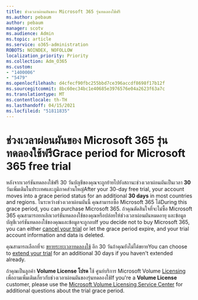 ```yaml
---
title: ช่วงเวลาผ่อนผันของ Microsoft 365 รุ่นทดลองใช้ฟรี
ms.author: pebaum
author: pebaum
manager: scotv
ms.audience: Admin
ms.topic: article
ms.service: o365-administration
ROBOTS: NOINDEX, NOFOLLOW
localization_priority: Priority
ms.collection: Adm_O365
ms.custom:
- "1400006"
- "5479"
ms.openlocfilehash: d4cfecf90fbc255bbd7ce396accdf8698f17b12f
ms.sourcegitcommit: 8bc60ec34bc1e40685e3976576e04a2623f63a7c
ms.translationtype: MT
ms.contentlocale: th-TH
ms.lasthandoff: 04/15/2021
ms.locfileid: "51811835"
---
```

# <a name="grace-period-for-microsoft-365-free-trial"></a><span data-ttu-id="191de-102">ช่วงเวลาผ่อนผันของ Microsoft 365 รุ่นทดลองใช้ฟรี</span><span class="sxs-lookup"><span data-stu-id="191de-102">Grace period for Microsoft 365 free trial</span></span>

<span data-ttu-id="191de-103">หลังจากเวอร์ชันทดลองใช้ฟรี 30 วันบัญชีของคุณจะถูกย้ายไปยังสถานะช่วงเวลาผ่อนผันเป็นเวลา **30** วันเพิ่มเติมในประเทศและภูมิภาคส่วนใหญ่</span><span class="sxs-lookup"><span data-stu-id="191de-103">After your 30-day free trial, your account moves into a grace period status for an additional **30 days** in most countries and regions.</span></span> <span data-ttu-id="191de-104">ในระหว่างช่วงเวลาผ่อนผันนี้ คุณสามารถซื้อ Microsoft 365 ได้</span><span class="sxs-lookup"><span data-stu-id="191de-104">During this grace period, you can purchase Microsoft 365.</span></span> <span data-ttu-id="191de-105">ถ้าคุณตัดสินใจที่จะไม่ซื้อ Microsoft 365 คุณสามารถยกเลิกเวอร์ชันทดลองใช้[](https://docs.microsoft.com/microsoft-365/commerce/subscriptions/cancel-your-subscription?view=o365-worldwide)ของคุณหรือปล่อยให้ช่วงเวลาผ่อนผันหมดอายุ และข้อมูลบัญชีเวอร์ชันทดลองใช้ของคุณและข้อมูลจะถูกลบ</span><span class="sxs-lookup"><span data-stu-id="191de-105">If you decide not to buy Microsoft 365, you can either [cancel your trial](https://docs.microsoft.com/microsoft-365/commerce/subscriptions/cancel-your-subscription?view=o365-worldwide) or let the grace period expire, and your trial account information and data is deleted.</span></span>

<span data-ttu-id="191de-106">คุณสามารถเลือกที่จะ [ขยายระยะเวลาทดลองใช้](https://docs.microsoft.com/microsoft-365/commerce/extend-your-trial) อีก 30 วันถ้าคุณยังไม่ได้ขยาย</span><span class="sxs-lookup"><span data-stu-id="191de-106">You can choose to [extend your trial](https://docs.microsoft.com/microsoft-365/commerce/extend-your-trial) for an additional 30 days if you haven't extended already.</span></span>

<span data-ttu-id="191de-107">ถ้าคุณเป็นลูกค้า **Volume License โปรด** ใช้ ศูนย์บริการ Microsoft Volume [Licensing](https://support.microsoft.com/help/4471406/how-to-contact-the-microsoft-volume-licensing-service-center) เพื่อถามเพิ่มเติมเกี่ยวกับช่วงเวลาผ่อนผันของรุ่นทดลองใช้</span><span class="sxs-lookup"><span data-stu-id="191de-107">If you're a **Volume License** customer, please use the [Microsoft Volume Licensing Service Center](https://support.microsoft.com/help/4471406/how-to-contact-the-microsoft-volume-licensing-service-center) for additional questions about the trial grace period.</span></span>
